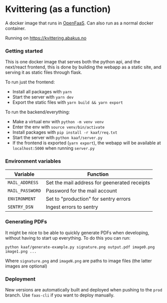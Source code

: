 # Kvittering (as a function)

A docker image that runs in [OpenFaaS](https://www.openfaas.com/). Can also run as a normal docker container.

Running on https://kvittering.abakus.no

### Getting started

This is one docker image that serves both the python api, and the next/react frontend, this is done by building the webapp as a static site, and serving it as static files through flask.

To run just the frontend:

- Install all packages with `yarn`
- Start the server with `yarn dev`
- Export the static files with `yarn build && yarn export`

To run the backend/everything:

- Make a virtual env with `python -m venv venv`
- Enter the env with `source venv/bin/activate`
- Install packages with `pip install -r kaaf/req.txt`
- Start the server with `python kaaf/server.py`
- If the frontend is exported (`yarn export`), the webapp will be available at `localhost:5000` when running `server.py`

### Environment variables

| Variable        | Function                                     |
| --------------- | -------------------------------------------- |
| `MAIL_ADDRESS`  | Set the mail address for geenerated receipts |
| `MAIL_PASSWORD` | Password for the mail account                |
| `ENVIRONMENT`   | Set to "production" for sentry errors        |
| `SENTRY_DSN`    | Ingest errors to sentry                      |

### Generating PDFs

It might be nice to be able to quickly generate PDFs when developing, without having to start up everything. To do this you can run:

```
python kaaf/generate-example.py signature.png output.pdf image0.png image1.png ...
```

Where `signature.png` and `imageN.png` are paths to image files (the latter images are optional)

### Deployment

New versions are automatically built and deployed when pushing to the `prod` branch. Use `faas-cli` if you want to deploy manually.
